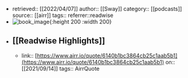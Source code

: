 - retrieved:: [[2022/04/07]]
  author:: [[Sway]]
  category:: [[podcasts]]
  source:: [[airr]]
  tags:: 
  referrer::readwise
- ![book_image](https://image.simplecastcdn.com/images/d0ad46f0-8c06-48f4-990e-3924425b10d3/a61d92a9-33e2-4016-ab27-ea14f32b7fff/3000x3000/nyt-sway-albumartwork-3000px.jpg?aid=rss_feed){:height 200 :width 200}
- ## [[Readwise Highlights]]
	- link:: [https://www.airr.io/quote/6140b1bc3864cb25c1aab5b1](https://www.airr.io/quote/6140b1bc3864cb25c1aab5b1)
	  on:: [[2021/09/14]]
	  tags:: 
	  AirrQuote